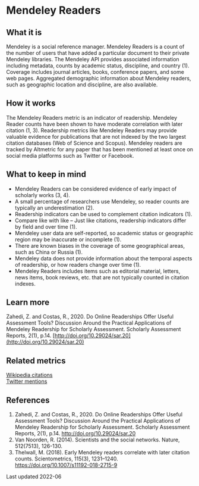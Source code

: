 # Mendeley Readers

## What it is

Mendeley is a social reference manager. Mendeley Readers is a count of the number of users that have added a particular document to their private Mendeley libraries. The Mendeley API provides associated information including metadata, counts by academic status, discipline, and country (1). Coverage includes journal articles, books, conference papers, and some web pages. Aggregated demographic information about Mendeley readers, such as geographic location and discipline, are also available.

## How it works

The Mendeley Readers metric is an indicator of readership. Mendeley Reader counts have been shown to have moderate correlation with later citation (1, 3). Readership metrics like Mendeley Readers may provide valuable evidence for publications that are not indexed by the two largest citation databases (Web of Science and Scopus). Mendeley readers are tracked by Altmetric for any paper that has been mentioned at least once on social media platforms such as Twitter or Facebook. <br>


## What to keep in mind
- Mendeley Readers can be considered evidence of early impact of scholarly works (3, 4). 
- A small percentage of researchers use Mendeley, so reader counts are typically an underestimation (2). 
- Readership indicators can be used to complement citation indicators (1).
- Compare like with like – Just like citations, readership indicators differ by field and over time (1).
- Mendeley user data are self-reported, so academic status or geographic region may be inaccurate or incomplete (1).
- There are known biases in the coverage of some geographical areas, such as China or Russia (1).
- Mendeley data does not provide information about the temporal aspects of readership, or how readers change over time (1).
- Mendeley Readers includes items such as editorial material, letters, news items, book reviews, etc. that are not typically counted in citation indexes.


## Learn more
 
Zahedi, Z. and Costas, R., 2020. Do Online Readerships Offer Useful Assessment Tools? Discussion Around the Practical Applications of Mendeley Readership for Scholarly Assessment. Scholarly Assessment Reports, 2(1), p.14. [http://doi.org/10.29024/sar.20](http://doi.org/10.29024/sar.20) <br>


## Related metrics

[Wikipedia citations]() <br>
[Twitter mentions]() <br>


## References

1. Zahedi, Z. and Costas, R., 2020. Do Online Readerships Offer Useful Assessment Tools? Discussion Around the Practical Applications of Mendeley Readership for Scholarly Assessment. Scholarly Assessment Reports, 2(1), p.14. http://doi.org/10.29024/sar.20 
2. Van Noorden, R. (2014). Scientists and the social networks. Nature, 512(7513), 126-130.
3. Thelwall, M. (2018). Early Mendeley readers correlate with later citation counts. Scientometrics, 115(3), 1231–1240. https://doi.org/10.1007/s11192-018-2715-9 


Last updated 2022-06
